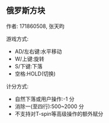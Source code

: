 
## 俄罗斯方块

作者: 171860508, 张天昀

游戏方式:
* AD/左右键:水平移动
* W/上键:旋转
* S/下键:下落
* 空格:HOLD(切换)

计分方式:
* 自然下落或用户操作:-1 分
* 消除一(至四行):500~2000 分
* 不支持对T-spin等高级操作的额外赋分
